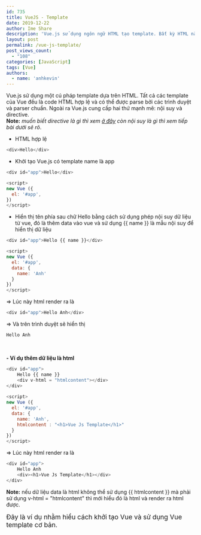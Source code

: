 ```yaml
---
id: 735
title: VueJS - Template
date: 2019-12-22
author: Ime Share
description: 'Vue.js sử dụng ngôn ngữ HTML tạo template. Bất kỳ HTML nào cũng sử dụng được Vue.js và ngoài ra Vue.js cung cấp hai thứ mạnh mẽ: nội suy và directive.'
layout: post
permalink: /vue-js-template/
post_views_count:
  - "108"
categories: [JavaScript]
tags: [Vue]
authors:
  - name: 'anhkevin'
---
```

Vue.js sử dụng một cú pháp template dựa trên HTML. Tất cả các template của Vue đều là code HTML hợp lệ và có thể được parse bởi các trình duyệt và parser chuẩn. Ngoài ra Vue.js cung cấp hai thứ mạnh mẽ: nội suy và directive.  
**Note:** _muốn biết directive là gì thì xem [ở đây](/vue-js-directive-tuy-bien/) còn nội suy là gì thì xem tiếp bài dưới sẽ rõ_.

- HTML hợp lệ

```javascript
<div>Hello</div>
```

- Khởi tạo Vue.js có template name là app

```javascript
<div id="app">Hello</div>

<script>
new Vue ({
  el: '#app',
})
</script>
```

- Hiển thị tên phía sau chữ Hello bằng cách sử dụng phép nội suy dữ liệu từ vue, đó là thêm data vào vue và sử dụng {{ name }} là mẫu nội suy để hiển thị dữ liệu

```javascript
<div id="app">Hello {{ name }}</div>

<script>
new Vue ({
  el: '#app',
  data: {
    name: 'Anh'
  }
})
</script>
```

=> Lúc này html render ra là

```javascript
<div id="app">Hello Anh</div>
```

=> Và trên trình duyệt sẽ hiển thị

```javascript
Hello Anh
```

&nbsp;

**- Ví dụ thêm dữ liệu là html**

```javascript
<div id="app">
    Hello {{ name }}
    <div v-html = "htmlcontent"></div>
</div>
 
<script>
new Vue ({
  el: '#app',
  data: {
    name: 'Anh',
    htmlcontent : "<h1>Vue Js Template</h1>"
  }
})
</script>
```

=> Lúc này html render ra là

```javascript
<div id="app">
    Hello Anh
    <div><h1>Vue Js Template</h1></div>
</div>

```

**Note:** nếu dữ liệu data là html không thể sử dụng {{ htmlcontent }} mà phải sử dụng v-html = "htmlcontent" thì mới hiểu đó là html và render ra html được.

<span style="font-size: 13pt;">Đây là ví dụ nhằm hiểu cách khởi tạo Vue và sử dụng Vue template cơ bản.</span>
